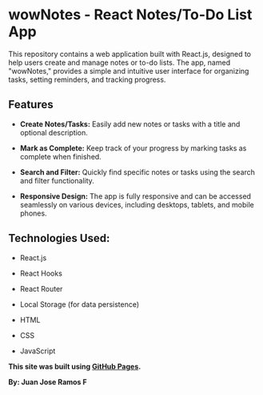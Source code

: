 # wowNotes - React Notes/To-Do List App

This repository contains a web application built with React.js, designed to help users create and manage notes or to-do lists. The app, named "wowNotes," provides a simple and intuitive user interface for organizing tasks, setting reminders, and tracking progress.

## Features

* **Create Notes/Tasks:** Easily add new notes or tasks with a title and optional description.

* **Mark as Complete:** Keep track of your progress by marking tasks as complete when finished.

* **Search and Filter:** Quickly find specific notes or tasks using the search and filter functionality.

* **Responsive Design:** The app is fully responsive and can be accessed seamlessly on various devices, including desktops, tablets, and mobile phones.

## Technologies Used:

* React.js

* React Hooks

* React Router

* Local Storage (for data persistence)

* HTML

* CSS

* JavaScript

**This site was built using [GitHub Pages](https://jramosf25.github.io/wowNotes/).**

**By: Juan Jose Ramos F**
